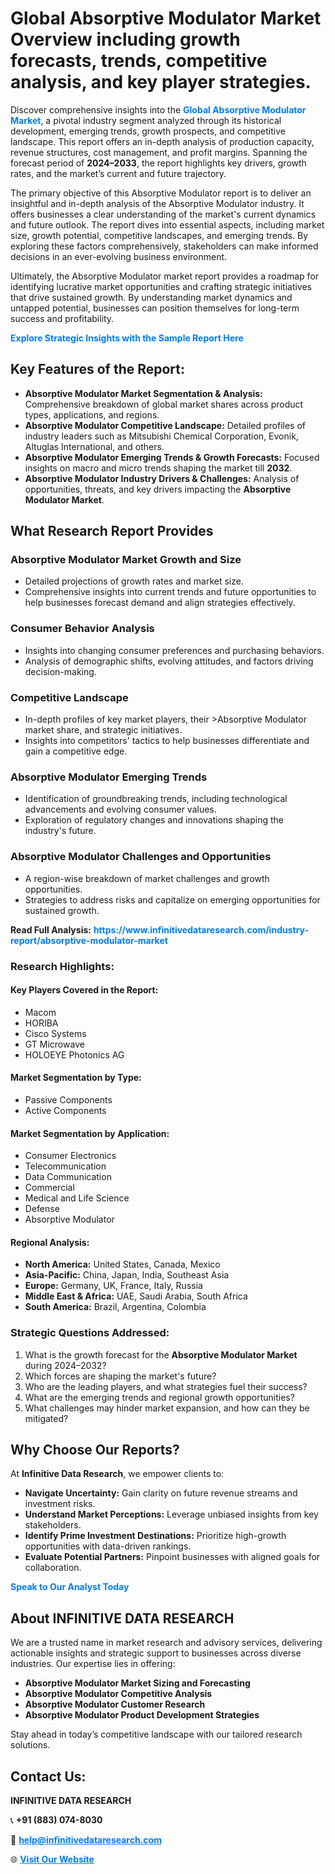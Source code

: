 <h1>Global Absorptive Modulator Market Overview including growth forecasts, trends, competitive analysis, and key player strategies.</h1>
<p>
Discover comprehensive insights into the 
<a href="https://www.infinitivedataresearch.com/industry-report/absorptive-modulator-market" rel="dofollow" style="color: #007BFF; text-decoration: none;"><strong>Global Absorptive Modulator Market</strong></a>, a pivotal industry segment analyzed through its historical development, emerging trends, growth prospects, and competitive landscape. This report offers an in-depth analysis of production capacity, revenue structures, cost management, and profit margins. Spanning the forecast period of <strong>2024–2033</strong>, the report highlights key drivers, growth rates, and the market’s current and future trajectory.
</p>
<p>
The primary objective of this Absorptive Modulator report is to deliver an insightful and in-depth analysis of the Absorptive Modulator industry. It offers businesses a clear understanding of the market's current dynamics and future outlook. The report dives into essential aspects, including market size, growth potential, competitive landscapes, and emerging trends. By exploring these factors comprehensively, stakeholders can make informed decisions in an ever-evolving business environment.
</p>
<p>
Ultimately, the Absorptive Modulator market report provides a roadmap for identifying lucrative market opportunities and crafting strategic initiatives that drive sustained growth. By understanding market dynamics and untapped potential, businesses can position themselves for long-term success and profitability.
</p>
<p>
<a href="https://www.infinitivedataresearch.com/request-sample/reportId=110845" style="color: #007BFF; text-decoration: none;"><strong>Explore Strategic Insights with the Sample Report Here</strong></a>
</p>

<h2>Key Features of the Report:</h2>
<ul>
<li><strong>Absorptive Modulator Market Segmentation & Analysis:</strong> Comprehensive breakdown of global market shares across product types, applications, and regions.</li>
<li><strong>Absorptive Modulator Competitive Landscape:</strong> Detailed profiles of industry leaders such as Mitsubishi Chemical Corporation, Evonik, Altuglas International, and others.</li>
<li><strong>Absorptive Modulator Emerging Trends & Growth Forecasts:</strong> Focused insights on macro and micro trends shaping the market till <strong>2032</strong>.</li>
<li><strong>Absorptive Modulator Industry Drivers & Challenges:</strong> Analysis of opportunities, threats, and key drivers impacting the <strong>Absorptive Modulator Market</strong>.</li>
</ul>

<h2>What Research Report Provides</h2>
<h3>Absorptive Modulator Market Growth and Size</h3>
<ul>
<li>Detailed projections of growth rates and market size.</li>
<li>Comprehensive insights into current trends and future opportunities to help businesses forecast demand and align strategies effectively.</li>
</ul>

<h3>Consumer Behavior Analysis</h3>
<ul>
<li>Insights into changing consumer preferences and purchasing behaviors.</li>
<li>Analysis of demographic shifts, evolving attitudes, and factors driving decision-making.</li>
</ul>

<h3>Competitive Landscape</h3>
<ul>
<li>In-depth profiles of key market players, their >Absorptive Modulator market share, and strategic initiatives.</li>
<li>Insights into competitors' tactics to help businesses differentiate and gain a competitive edge.</li>
</ul>

<h3>Absorptive Modulator Emerging Trends</h3>
<ul>
<li>Identification of groundbreaking trends, including technological advancements and evolving consumer values.</li>
<li>Exploration of regulatory changes and innovations shaping the industry's future.</li>
</ul>

<h3>Absorptive Modulator Challenges and Opportunities</h3>
<ul>
<li>A region-wise breakdown of market challenges and growth opportunities.</li>
<li>Strategies to address risks and capitalize on emerging opportunities for sustained growth.</li>
</ul>
<p><strong>Read Full Analysis:</strong> <a href="https://www.infinitivedataresearch.com/industry-report/absorptive-modulator-market" rel="dofollow" style="color: #007BFF; text-decoration: none;"><strong>https://www.infinitivedataresearch.com/industry-report/absorptive-modulator-market</strong></a></p>
<h3>Research Highlights:</h3>
<h4>Key Players Covered in the Report:</h4>
<ul><li>Macom</li><li>HORIBA</li><li>Cisco Systems</li><li>GT Microwave</li><li>HOLOEYE Photonics AG</li></ul>
<h4>Market Segmentation by Type:</h4>
<ul><li>Passive Components</li><li>Active Components</li></ul>
<h4>Market Segmentation by Application:</h4>
<ul><li>Consumer Electronics</li><li>Telecommunication</li><li>Data Communication</li><li>Commercial</li><li>Medical and Life Science</li><li>Defense</li><li>Absorptive Modulator</li></ul>

<h4>Regional Analysis:</h4>
<ul>
<li><strong>North America:</strong> United States, Canada, Mexico</li>
<li><strong>Asia-Pacific:</strong> China, Japan, India, Southeast Asia</li>
<li><strong>Europe:</strong> Germany, UK, France, Italy, Russia</li>
<li><strong>Middle East & Africa:</strong> UAE, Saudi Arabia, South Africa</li>
<li><strong>South America:</strong> Brazil, Argentina, Colombia</li>
</ul>

<h3>Strategic Questions Addressed:</h3>
<ol>
<li>What is the growth forecast for the <strong>Absorptive Modulator Market</strong> during 2024–2032?</li>
<li>Which forces are shaping the market's future?</li>
<li>Who are the leading players, and what strategies fuel their success?</li>
<li>What are the emerging trends and regional growth opportunities?</li>
<li>What challenges may hinder market expansion, and how can they be mitigated?</li>
</ol>

<h2>Why Choose Our Reports?</h2>
<p>At <strong>Infinitive Data Research</strong>, we empower clients to:</p>
<ul>
<li><strong>Navigate Uncertainty:</strong> Gain clarity on future revenue streams and investment risks.</li>
<li><strong>Understand Market Perceptions:</strong> Leverage unbiased insights from key stakeholders.</li>
<li><strong>Identify Prime Investment Destinations:</strong> Prioritize high-growth opportunities with data-driven rankings.</li>
<li><strong>Evaluate Potential Partners:</strong> Pinpoint businesses with aligned goals for collaboration.</li>
</ul>
<p><a href="https://www.infinitivedataresearch.com/industry-report/absorptive-modulator-market" rel="dofollow" style="color: #007BFF; text-decoration: none;"><strong>Speak to Our Analyst Today</strong></a></p>

<h2>About INFINITIVE DATA RESEARCH</h2>
<p>We are a trusted name in market research and advisory services, delivering actionable insights and strategic support to businesses across diverse industries. Our expertise lies in offering:</p>
<ul>
<li><strong>Absorptive Modulator Market Sizing and Forecasting</strong></li>
<li><strong>Absorptive Modulator Competitive Analysis</strong></li>
<li><strong>Absorptive Modulator Customer Research</strong></li>
<li><strong>Absorptive Modulator Product Development Strategies</strong></li>
</ul>
<p>Stay ahead in today’s competitive landscape with our tailored research solutions.</p>

<h2>Contact Us:</h2>
<p><strong>INFINITIVE DATA RESEARCH</strong></p>
<p>📞 <strong>+91 (883) 074-8030</strong></p>
<p>📧 <strong><a href="mailto:help@infinitivedataresearch.com" style="color: #007BFF;">help@infinitivedataresearch.com</a></strong></p>
<p>🌐 <strong><a href="https://www.infinitivedataresearch.com" rel="dofollow" style="color: #007BFF;">Visit Our Website</a></strong></p>